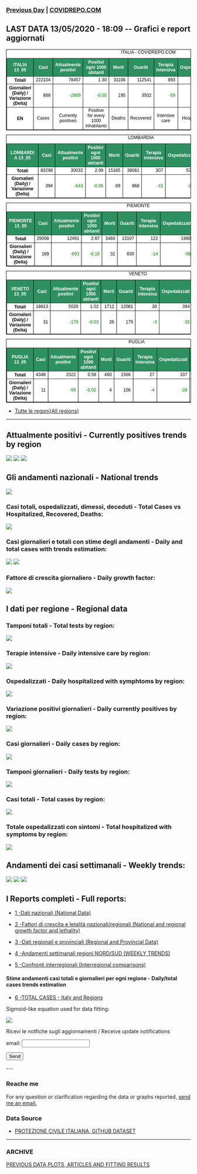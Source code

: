 <!-- start -->
### [Previous Day](/index_12_05.md) | <a href="https://marcelchiarello.github.io/showdata/">COVIDREPO.COM</a>
## LAST DATA 13/05/2020 - 18:09 -- Grafici e report aggiornati

<table style=" color:black; font-size:12; font-family:arial; text-align:center; " cellpadding="2.5" cellspacing="0" border="1" bordercolor="black" bgcolor="#FFFFFF">
<caption>ITALIA - COVIDREPO.COM</caption>
<tr style="color:#FFFFFF;background:#2E9061">
<th>ITALIA 13_05</th>
<th>Casi</th>
<th>Attualmente positivi</th>
<th>Positivi ogni 1000 abitanti</th>
<th>Morti</th>
<th>Guariti</th>
<th>Terapia intensiva</th>
<th>Ospedalizzati</th>
<th>Ricoverati con sintomi</th>
<th>Isolamento domiciliare</th>
<th>Tamponi</th>
</tr>
<tr>
<th>Totali</th>
<td align="right"> 222104</td>
<td align="right"> 78457</td>
<td align="right"> 1.30</td>
<td align="right"> 31106</td>
<td align="right"> 112541</td>
<td align="right"> 893</td>
<td align="right"> 13065</td>
<td align="right"> 12172</td>
<td align="right"> 65392</td>
<td align="right"> 2735628</td>
</tr>
<tr>
<th>Giornalieri (Daily) / Variazione (Delta)</th>
<td align="right"> 888</td>
<td align="right" style=" color:green; "> -2809</td>
<td align="right" style=" color:green; "> -0.05</td>
<td align="right"> 195</td>
<td align="right"> 3502</td>
<td align="right" style=" color:green; "> -59</td>
<td align="right" style=" color:green; "> -752</td>
<td align="right" style=" color:green; "> -693</td>
<td align="right" style=" color:green; "> -2057</td>
<td align="right"> 61973</td>
</tr>
<tr>
<th>EN</th>
<td>Cases</td>
<td>Currently positives</td>
<td>Positive for every 1000 inhabitants</td>
<td>Deaths</td>
<td>Recovered</td>
<td>Intensive care</td>
<td>Hospitalized</td>
<td>Hospitalized with symptoms</td>
<td>Home isolation</td>
<td>Tests</td>
</tr>
</table>

<table style=" color:black; font-size:12; font-family:arial; text-align:center; " cellpadding="2.5" cellspacing="0" border="1" bordercolor="black" bgcolor="#FFFFFF">
<caption>LOMBARDIA</caption>
<tr style="color:#FFFFFF;background:#2E9061">
<th>LOMBARDIA 13_05</th>
<th>Casi</th>
<th>Attualmente positivi</th>
<th>Positivi ogni 1000 abitanti</th>
<th>Morti</th>
<th>Guariti</th>
<th>Terapia intensiva</th>
<th>Ospedalizzati</th>
<th>Ricoverati con sintomi</th>
<th>Isolamento domiciliare</th>
<th>Tamponi</th>
</tr>
<tr>
<th>Totali</th>
<td align="right"> 83298</td>
<td align="right"> 30032</td>
<td align="right"> 2.99</td>
<td align="right"> 15185</td>
<td align="right"> 38081</td>
<td align="right"> 307</td>
<td align="right"> 5314</td>
<td align="right"> 5007</td>
<td align="right"> 24718</td>
<td align="right"> 524163</td>
</tr>
<tr>
<th>Giornalieri (Daily) / Variazione (Delta)</th>
<td align="right"> 394</td>
<td align="right" style=" color:green; "> -643</td>
<td align="right" style=" color:green; "> -0.06</td>
<td align="right"> 69</td>
<td align="right"> 968</td>
<td align="right" style=" color:green; "> -15</td>
<td align="right" style=" color:green; "> -230</td>
<td align="right" style=" color:green; "> -215</td>
<td align="right" style=" color:green; "> -413</td>
<td align="right"> 10919</td>
</tr>
</table>

<table style=" color:black; font-size:12; font-family:arial; text-align:center; " cellpadding="2.5" cellspacing="0" border="1" bordercolor="black" bgcolor="#FFFFFF">
<caption>PIEMONTE</caption>
<tr style="color:#FFFFFF;background:#2E9061">
<th>PIEMONTE 13_05</th>
<th>Casi</th>
<th>Attualmente positivi</th>
<th>Positivi ogni 1000 abitanti</th>
<th>Morti</th>
<th>Guariti</th>
<th>Terapia intensiva</th>
<th>Ospedalizzati</th>
<th>Ricoverati con sintomi</th>
<th>Isolamento domiciliare</th>
<th>Tamponi</th>
</tr>
<tr>
<th>Totali</th>
<td align="right"> 29058</td>
<td align="right"> 12491</td>
<td align="right"> 2.87</td>
<td align="right"> 3460</td>
<td align="right"> 13107</td>
<td align="right"> 122</td>
<td align="right"> 1980</td>
<td align="right"> 1858</td>
<td align="right"> 10511</td>
<td align="right"> 224788</td>
</tr>
<tr>
<th>Giornalieri (Daily) / Variazione (Delta)</th>
<td align="right"> 169</td>
<td align="right" style=" color:green; "> -693</td>
<td align="right" style=" color:green; "> -0.16</td>
<td align="right"> 32</td>
<td align="right"> 830</td>
<td align="right" style=" color:green; "> -14</td>
<td align="right" style=" color:green; "> -56</td>
<td align="right" style=" color:green; "> -42</td>
<td align="right" style=" color:green; "> -637</td>
<td align="right"> 6717</td>
</tr>
</table>

<table style=" color:black; font-size:12; font-family:arial; text-align:center; " cellpadding="2.5" cellspacing="0" border="1" bordercolor="black" bgcolor="#FFFFFF">
<caption>VENETO</caption>
<tr style="color:#FFFFFF;background:#2E9061">
<th>VENETO 13_05</th>
<th>Casi</th>
<th>Attualmente positivi</th>
<th>Positivi ogni 1000 abitanti</th>
<th>Morti</th>
<th>Guariti</th>
<th>Terapia intensiva</th>
<th>Ospedalizzati</th>
<th>Ricoverati con sintomi</th>
<th>Isolamento domiciliare</th>
<th>Tamponi</th>
</tr>
<tr>
<th>Totali</th>
<td align="right"> 18813</td>
<td align="right"> 5020</td>
<td align="right"> 1.02</td>
<td align="right"> 1712</td>
<td align="right"> 12081</td>
<td align="right"> 30</td>
<td align="right"> 394</td>
<td align="right"> 364</td>
<td align="right"> 4626</td>
<td align="right"> 463154</td>
</tr>
<tr>
<th>Giornalieri (Daily) / Variazione (Delta)</th>
<td align="right"> 31</td>
<td align="right" style=" color:green; "> -170</td>
<td align="right" style=" color:green; "> -0.03</td>
<td align="right"> 26</td>
<td align="right"> 175</td>
<td align="right" style=" color:green; "> -3</td>
<td align="right" style=" color:green; "> -32</td>
<td align="right" style=" color:green; "> -29</td>
<td align="right" style=" color:green; "> -138</td>
<td align="right"> 8965</td>
</tr>
</table>

<table style=" color:black; font-size:12; font-family:arial; text-align:center; " cellpadding="2.5" cellspacing="0" border="1" bordercolor="black" bgcolor="#FFFFFF">
<caption>PUGLIA</caption>
<tr style="color:#FFFFFF;background:#2E9061">
<th>PUGLIA 13_05</th>
<th>Casi</th>
<th>Attualmente positivi</th>
<th>Positivi ogni 1000 abitanti</th>
<th>Morti</th>
<th>Guariti</th>
<th>Terapia intensiva</th>
<th>Ospedalizzati</th>
<th>Ricoverati con sintomi</th>
<th>Isolamento domiciliare</th>
<th>Tamponi</th>
</tr>
<tr>
<th>Totali</th>
<td align="right"> 4348</td>
<td align="right"> 2322</td>
<td align="right"> 0.58</td>
<td align="right"> 460</td>
<td align="right"> 1566</td>
<td align="right"> 27</td>
<td align="right"> 337</td>
<td align="right"> 310</td>
<td align="right"> 1985</td>
<td align="right"> 83713</td>
</tr>
<tr>
<th>Giornalieri (Daily) / Variazione (Delta)</th>
<td align="right"> 11</td>
<td align="right" style=" color:green; "> -99</td>
<td align="right" style=" color:green; "> -0.02</td>
<td align="right"> 4</td>
<td align="right"> 106</td>
<td align="right" style=" color:green; "> -4</td>
<td align="right" style=" color:green; "> -28</td>
<td align="right" style=" color:green; "> -24</td>
<td align="right" style=" color:green; "> -71</td>
<td align="right"> 2221</td>
</tr>
</table>

- [Tutte le regoni(All regions)](/Tables/regionsTable_13_05.md)

---

## Attualmente positivi - Currently positives trends by region
<img src="https://covidrepo.com/RUN_13_05/RUN4/RUN_INTEREGION_16.png">
<img src="https://covidrepo.com/RUN_13_05/RUN4/RUN_INTEREGION_17.png">
<img src="https://covidrepo.com/RUN_13_05/RUN4/RUN_INTEREGION_18.png">

## Gli andamenti nazionali - National trends
<img src="https://marcelchiarello.github.io/showdata/RUN_13_05/RUN0/RUN_DATA_ITALIA_01.png">

### Casi totali, ospedalizzati, dimessi, deceduti - Total Cases vs Hospitalized, Recovered, Deaths:
<img src="https://marcelchiarello.github.io/showdata/RUN_13_05/RUN0/RUN_DATA_ITALIA_02.png">

### Casi giornalieri e totali con stime degli andamenti - Daily and total cases with trends estimation:
<img src="https://marcelchiarello.github.io/showdata/RUN_13_05/RUN1/RUN_DATA_FIT_TOTAL_CASES_ITALY_REGIONS_01.png">
<img src="https://marcelchiarello.github.io/showdata/RUN_13_05/RUN1/RUN_DATA_FIT_TOTAL_CASES_ITALY_REGIONS_02.png">

### Fattore di crescita giornaliero - Daily growth factor:
<img src="https://marcelchiarello.github.io/showdata/RUN_13_05/RUN6/RUN_FACTORS_01.png">

## I dati per regione - Regional data

### Tamponi totali - Total tests by region:
<img src="https://marcelchiarello.github.io/showdata/RUN_13_05/RUN4/RUN_INTEREGION_02.png">

### Terapie intensive - Daily intensive care by region:
<img src="https://marcelchiarello.github.io/showdata/RUN_13_05/RUN4/RUN_INTEREGION_13.png">

### Ospedalizzati - Daily hospitalized with symphtoms by region:
<img src="https://marcelchiarello.github.io/showdata/RUN_13_05/RUN4/RUN_INTEREGION_14.png">

### Variazione positivi giornalieri - Daily currently positives by region:
<img src="https://marcelchiarello.github.io/showdata/RUN_13_05/RUN4/RUN_INTEREGION_15.png">

### Casi giornalieri - Daily cases by region:
<img src="https://marcelchiarello.github.io/showdata/RUN_13_05/RUN4/RUN_INTEREGION_11.png">

### Tamponi giornalieri - Daily tests by region:
<img src="https://marcelchiarello.github.io/showdata/RUN_13_05/RUN4/RUN_INTEREGION_12.png">

### Casi totali - Total cases by region:
<img src="https://marcelchiarello.github.io/showdata/RUN_13_05/RUN4/RUN_INTEREGION_01.png">

### Totale ospedalizzati con sintomi - Total hospitalized with symptoms by region:
<img src="https://marcelchiarello.github.io/showdata/RUN_13_05/RUN4/RUN_INTEREGION_05.png">

## Andamenti dei casi settimanali - Weekly trends:
<img src="https://marcelchiarello.github.io/showdata/RUN_13_05/RUN5/RUN_NEWTRENDS_01.png">
<img src="https://marcelchiarello.github.io/showdata/RUN_13_05/RUN5/RUN_NEWTRENDS_02.png">
<img src="https://marcelchiarello.github.io/showdata/RUN_13_05/RUN5/RUN_NEWTRENDS_03.png">

## I Reports completi - Full reports:

- [1 -Dati nazionali (National Data)](/RUN_13_05/RUN0/RUN.html)

- [2 -Fattori di crescita e letalità nazionali/regionali (National and regional growth factor and lethality)](/RUN_13_05/RUN6/RUN.html)

- [3 -Dati regionali e provinciali (Regional and Provincial Data)](/RUN_13_05/RUN2/RUN.html)

- [4 -Andamenti settimanali regioni NORD/SUD (WEEKLY TRENDS)](/RUN_13_05/RUN5/RUN.html)

- [5 -Confronti interregionali (Interregional comparisons)](/RUN_13_05/RUN4/RUN.html)

#### Stime andamenti casi totali e giornalieri per ogni regione - Daily/total cases trends estimation

- [6 -TOTAL CASES - Italy and Regions](/RUN_13_05/RUN1/RUN.html)

Sigmoid-like equation used for data fitting:

<img src="https://latex.codecogs.com/svg.latex?Sig = \frac{a}{e^{b(x+c)} + a_1e^{b_1(x+c_1)} - d}" border="0"/>

Ricevi le notfiche sugli aggiornamenti / Receive update notifications
<form
action="https://formspree.io/mgenvwep"
method="POST"
>
<label>
email:
<input type="text" name="_replyto">
</label>

<!-- your other form fields go here -->

<button type="submit">Send</button>
</form>
---

### Reache me

For any question or clarification regarding the data or graphs reported, <a href="mailto:marcello.chiarello@outlook.com">send me an email.</a>



### Data Source

- [PROTEZIONE CIVILE ITALIANA, GITHUB DATASET](https://github.com/pcm-dpc/COVID-19)

---

### ARCHIVE
[PREVIOUS DATA,PLOTS, ARTICLES AND FITTING RESULTS](/archive.md)
